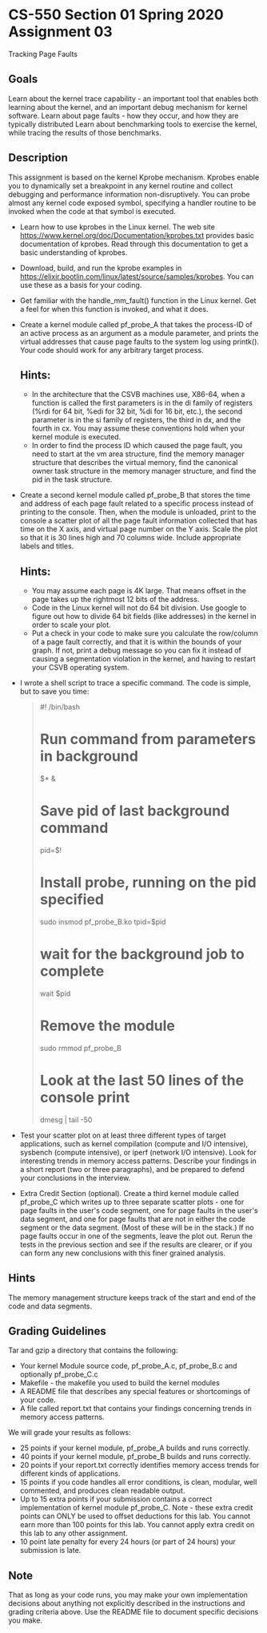 # CS-550 Section 01 Spring 2020 Assignment 03
Tracking Page Faults

## Goals
Learn about the kernel trace capability - an important tool that enables both learning about the kernel, and an important debug mechanism for kernel software.
Learn about page faults - how they occur, and how they are typically distributed
Learn about benchmarking tools to exercise the kernel, while tracing the results of those benchmarks.

## Description
This assignment is based on the kernel Kprobe mechanism. Kprobes enable you to dynamically set a breakpoint in any kernel routine and collect debugging and performance information non-disruptively. You can probe almost any kernel code exposed symbol, specifying a handler routine to be invoked when the code at that symbol is executed.

- Learn how to use kprobes in the Linux kernel. The web site https://www.kernel.org/doc/Documentation/kprobes.txt provides basic documentation of kprobes. Read through this documentation to get a basic understanding of kprobes.
- Download, build, and run the kprobe examples in https://elixir.bootlin.com/linux/latest/source/samples/kprobes. You can use these as a basis for your coding.
- Get familiar with the handle_mm_fault() function in the Linux kernel. Get a feel for when this function is invoked, and what it does.
- Create a kernel module called pf_probe_A that takes the process-ID of an active process as an argument as a module parameter, and prints the virtual addresses that cause page faults to the system log using printk(). Your code should work for any arbitrary target process.
  ## Hints:
  - In the architecture that the CSVB machines use, X86-64, when a function is called the first parameters is in the di family of registers (%rdi for 64 bit, %edi for 32 bit, %di for 16 bit, etc.), the second parameter is in the si family of registers, the third in dx, and the fourth in cx. You may assume these conventions hold when your kernel module is executed.
  - In order to find the process ID which caused the page fault, you need to start at the vm area structure, find the memory manager structure that describes the virtual memory, find the canonical owner task structure in the memory manager structure, and find the pid in the task structure.

- Create a second kernel module called pf_probe_B that stores the time and address of each page fault related to a specific process instead of printing to the console. Then, when the module is unloaded, print to the console a scatter plot of all the page fault information collected that has time on the X axis, and virtual page number on the Y axis. Scale the plot so that it is 30 lines high and 70 columns wide. Include appropriate labels and titles.
  ## Hints:
  - You may assume each page is 4K large. That means offset in the page takes up the rightmost 12 bits of the address.
  - Code in the Linux kernel will not do 64 bit division. Use google to figure out how to divide 64 bit fields (like addresses) in the kernel in order to scale   your plot.
  - Put a check in your code to make sure you calculate the row/column of a page fault correctly, and that it is within the bounds of your graph. If not, print a debug message so you can fix it instead of causing a segmentation violation in the kernel, and having to restart your CSVB operating system.
- I wrote a shell script to trace a specific command. The code is simple, but to save you time:
  >#! /bin/bash
  ># Run command from parameters in background
  >$* &
  ># Save pid of last background command
  >pid=$!
  ># Install probe, running on the pid specified
  >sudo insmod pf_probe_B.ko tpid=$pid
  ># wait for the background job to complete
  >wait $pid
  ># Remove the module
  >sudo rmmod pf_probe_B
  ># Look at the last 50 lines of the console print
  >dmesg | tail -50

- Test your scatter plot on at least three different types of target applications, such as kernel compilation (compute and I/O intensive), sysbench (compute intensive), or iperf (network I/O intensive). Look for interesting trends in memory access patterns. Describe your findings in a short report (two or three paragraphs), and be prepared to defend your conclusions in the interview.

- Extra Credit Section (optional). Create a third kernel module called pf_probe_C which writes up to three separate scatter plots - one for page faults in the user's code segment, one for page faults in the user's data segment, and one for page faults that are not in either the code segment or the data segment. (Most of these will be in the stack.) If no page faults occur in one of the segments, leave the plot out. Rerun the tests in the previous section and see if the results are clearer, or if you can form any new conclusions with this finer grained analysis.

## Hints
The memory management structure keeps track of the start and end of the code and data segments.

## Grading Guidelines
Tar and gzip a directory that contains the following:

- Your kernel Module source code, pf_probe_A.c, pf_probe_B.c and optionally pf_probe_C.c
- Makefile - the makefile you used to build the kernel modules
- A README file that describes any special features or shortcomings of your code.
- A file called report.txt that contains your findings concerning trends in memory access patterns.

We will grade your results as follows:

- 25 points if your kernel module, pf_probe_A builds and runs correctly.
- 40 points if your kernel module, pf_probe_B builds and runs correctly.
- 20 points if your report.txt correctly identifies memory access trends for different kinds of applications.
- 15 points if you code handles all error conditions, is clean, modular, well commented, and produces clean readable output.
- Up to 15 extra points if your submission contains a correct implementation of kernel module pf_probe_C. Note - these extra credit points can ONLY be used to offset deductions for this lab. You cannot earn more than 100 points for this lab. You cannot apply extra credit on this lab to any other assignment.
- 10 point late penalty for every 24 hours (or part of 24 hours) your submission is late.

## Note
That as long as your code runs, you may make your own implementation decisions about anything not explicitly described in the instructions and grading criteria above. Use the README file to document specific decisions you make.
